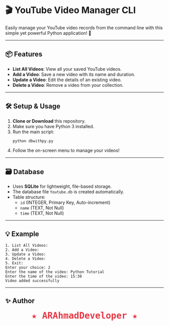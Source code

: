 # 🎬 YouTube Video Manager CLI

Easily manage your YouTube video records from the command line with this simple yet powerful Python application! 🚀

---

## 📦 Features

- **List All Videos**: View all your saved YouTube videos.
- **Add a Video**: Save a new video with its name and duration.
- **Update a Video**: Edit the details of an existing video.
- **Delete a Video**: Remove a video from your collection.

---

## 🛠️ Setup & Usage

1. **Clone or Download** this repository.
2. Make sure you have Python 3 installed.
3. Run the main script:
   ```bash
   python dbwithpy.py
   ```
4. Follow the on-screen menu to manage your videos!

---

## 🗃️ Database

- Uses **SQLite** for lightweight, file-based storage.
- The database file `Youtube.db` is created automatically.
- Table structure:
  - `id` (INTEGER, Primary Key, Auto-increment)
  - `name` (TEXT, Not Null)
  - `time` (TEXT, Not Null)

---

## 💡 Example

```
1. List All Videos:
2. Add a Video:
3. Update a Video:
4. Delete a Video:
5. Exit:
Enter your choice: 2
Enter the name of the video: Python Tutorial
Enter the time of the video: 15:30
Video added successfully
```

---

## ✨ Author

<p align="center">
  <b><span style="font-size:2em; color:#e63946; font-family:monospace;">★ ARAhmadDeveloper ★</span></b>
</p>
